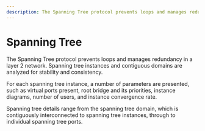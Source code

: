 ```yaml
---
description: The Spanning Tree protocol prevents loops and manages redundancy in a layer 2 network.
---
```


# Spanning Tree

The Spanning Tree protocol prevents loops and manages redundancy in a
layer 2 network. Spanning tree instances and contiguous domains are
analyzed for stability and consistency.

For each spanning tree instance, a number of parameters are presented,
such as virtual ports present, root bridge and its priorities, instance
diagrams, number of users, and instance convergence rate.

Spanning tree details range from the spanning tree domain, which is
contiguously interconnected to spanning tree instances, through to
individual spanning tree ports.
